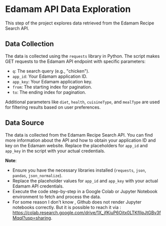# Edamam API Data Exploration

This step of the project explores data retrieved from the Edamam Recipe Search API.

## Data Collection

The data is collected using the `requests` library in Python. The script makes GET requests to the Edamam API endpoint with specific parameters:

- `q`: The search query (e.g., "chicken").
- `app_id`: Your Edamam application ID.
- `app_key`: Your Edamam application key.
- `from`: The starting index for pagination.
- `to`: The ending index for pagination.

Additional parameters like `diet`, `health`, `cuisineType`, and `mealType` are used for filtering results based on user preferences.

## Data Source

The data is collected from the Edamam Recipe Search API. You can find more information about the API and how to obtain your application ID and key on the Edamam website. Replace the placeholders for `app_id` and `app_key` in the script with your actual credentials.

**Note**:

- Ensure you have the necessary libraries installed (`requests`, `json`, `pandas`, `json_normalize`).
- Replace the placeholder values for `app_id` and `app_key` with your actual Edamam API credentials.
- Execute the code step-by-step in a Google Colab or Jupyter Notebook environment to fetch and process the data.
- For some reason I don't know , Github does not render Jupyter notebooks correctly. But it is possible to reach it via : https://colab.research.google.com/drive/1X_jfKiuP6Oitx0LTKfIIpJtGBv3fMqqI?usp=sharing.